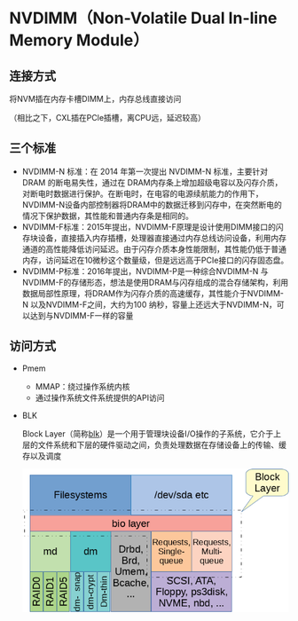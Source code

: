 # NVDIMM（Non-Volatile Dual In-line Memory Module）



## 连接方式

将NVM插在内存卡槽DIMM上，内存总线直接访问

（相比之下，CXL插在PCle插槽，离CPU远，延迟较高）

## 三个标准

* NVDIMM-N 标准：在 2014 年第一次提出 NVDIMM-N 标准，主要针对 DRAM 的断电易失性，通过在 DRAM内存条上增加超级电容以及闪存介质，对断电时数据进行保护。在断电时，在电容的电源续航能力的作用下，NVDIMM-N设备内部控制器将DRAM中的数据迁移到闪存中，在突然断电的情况下保护数据，其性能和普通内存条是相同的。
* NVDIMM-F标准：2015年提出，NVDIMM-F原理是设计使用DIMM接口的闪存块设备，直接插入内存插槽，处理器直接通过内存总线访问设备，利用内存通道的高性能降低访问延迟。由于闪存介质本身性能限制，其性能仍低于普通内存，访问延迟在10微秒这个数量级，但是远远高于PCIe接口的闪存固态盘。
* NVDIMM-P标准：2016年提出，NVDIMM-P是一种综合NVDIMM-N 与NVDIMM-F的存储形态，想法是使用DRAM与闪存组成的混合存储架构，利用数据局部性原理，将DRAM作为闪存介质的高速缓存，其性能介于NVDIMM-N 以及NVDIMM-F之间，大约为100 纳秒，容量上还远大于NVDIMM-N，可以达到与NVDIMM-F一样的容量

## 访问方式

* Pmem
  * MMAP：绕过操作系统内核
  * 通过操作系统文件系统提供的API访问

* BLK

  Block Layer（简称[blk](https://www.kdun.cn/ask/tag/blk)）是一个用于管理块设备I/O操作的子系统，它介于上层的文件系统和下层的硬件驱动之间，负责处理数据在存储设备上的传输、缓存以及调度

  <img src="..\..\assets\neil-blocklayer.png" alt="[Block layer diagram]" style="zoom:90%;" />
